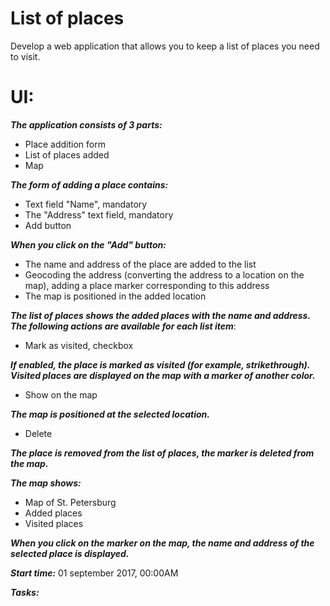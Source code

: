 # List of places

Develop a web application that allows you to keep a list of places you need to visit.

# UI:

_**The application consists of 3 parts:**_
- Place addition form
- List of places added
- Map

_**The form of adding a place contains:**_
- Text field "Name", mandatory
- The "Address" text field, mandatory
- Add button

_**When you click on the "Add" button:**_
- The name and address of the place are added to the list
- Geocoding the address (converting the address to a location on the map), adding a place marker corresponding to this address
- The map is positioned in the added location

_**The list of places shows the added places with the name and address. The following actions are available for each list item**_:
- Mark as visited, checkbox
    
_**If enabled, the place is marked as visited (for example, strikethrough). Visited places are displayed on the map with a marker of another color.**_
- Show on the map
    
_**The map is positioned at the selected location.**_
- Delete
    
_**The place is removed from the list of places, the marker is deleted from the map.**_

_**The map shows:**_
- Map of St. Petersburg
- Added places
- Visited places
    
_**When you click on the marker on the map, the name and address of the selected place is displayed.**_

_**Start time:**_ 01 september 2017, 00:00AM

_**Tasks:**_
